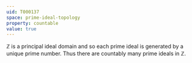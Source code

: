 ```yaml
---
uid: T000137
space: prime-ideal-topology
property: countable
value: true
---
```

$\mathbb{Z}$ is a principal ideal domain and so each prime ideal is generated by a unique prime number. Thus there are countably many prime ideals in $\mathbb{Z}$.

